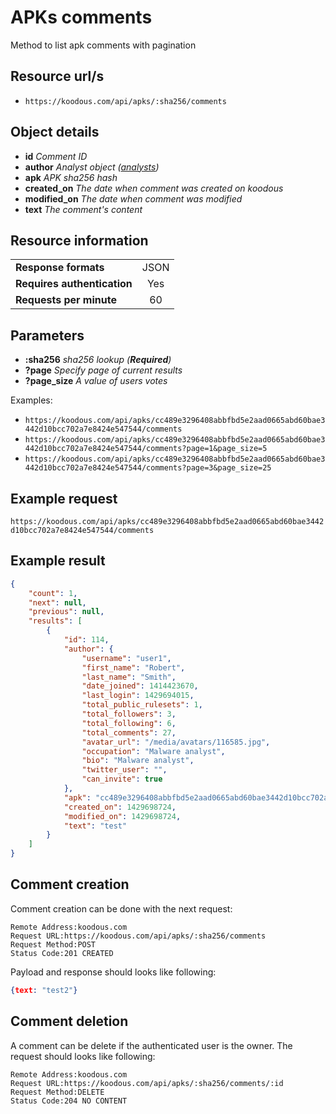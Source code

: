 # APKs comments

Method to list apk comments with pagination

## Resource url/s

* `https://koodous.com/api/apks/:sha256/comments`

## Object details

* **id** _Comment ID_
* **author** _Analyst object ([analysts](/rest-api/analysts/))_
* **apk** _APK sha256 hash_
* **created_on** _The date when comment was created on koodous_
* **modified_on** _The date when comment was modified_
* **text** _The comment's content_

## Resource information

| | |
| ------------- |:-------------:|
| **Response formats** | JSON |
| **Requires authentication** | Yes |
| **Requests per minute** | 60|

## Parameters

* **:sha256** _sha256 lookup (**Required**)_
* **?page** _Specify page of current results_
* **?page_size** _A value of users votes_

Examples:

* `https://koodous.com/api/apks/cc489e3296408abbfbd5e2aad0665abd60bae3442d10bcc702a7e8424e547544/comments`
* `https://koodous.com/api/apks/cc489e3296408abbfbd5e2aad0665abd60bae3442d10bcc702a7e8424e547544/comments?page=1&page_size=5`
* `https://koodous.com/api/apks/cc489e3296408abbfbd5e2aad0665abd60bae3442d10bcc702a7e8424e547544/comments?page=3&page_size=25`

## Example request

`https://koodous.com/api/apks/cc489e3296408abbfbd5e2aad0665abd60bae3442d10bcc702a7e8424e547544/comments`

## Example result
```json
{
    "count": 1,
    "next": null,
    "previous": null,
    "results": [
        {
            "id": 114,
            "author": {
                "username": "user1",
                "first_name": "Robert",
                "last_name": "Smith",
                "date_joined": 1414423670,
                "last_login": 1429694015,
                "total_public_rulesets": 1,
                "total_followers": 3,
                "total_following": 6,
                "total_comments": 27,
                "avatar_url": "/media/avatars/116585.jpg",
                "occupation": "Malware analyst",
                "bio": "Malware analyst",
                "twitter_user": "",
                "can_invite": true
            },
            "apk": "cc489e3296408abbfbd5e2aad0665abd60bae3442d10bcc702a7e8424e547544",
            "created_on": 1429698724,
            "modified_on": 1429698724,
            "text": "test"
        }
    ]
}
```

## Comment creation

Comment creation can be done with the next request:

```
Remote Address:koodous.com
Request URL:https://koodous.com/api/apks/:sha256/comments
Request Method:POST
Status Code:201 CREATED
```

Payload and response should looks like following:

```json
{text: "test2"}
```

## Comment deletion

A comment can be delete if the authenticated user is the owner. The request should looks like following:

```
Remote Address:koodous.com
Request URL:https://koodous.com/api/apks/:sha256/comments/:id
Request Method:DELETE
Status Code:204 NO CONTENT
```